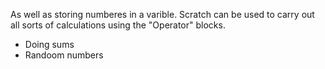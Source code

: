 As well as storing numberes in a varible. Scratch can be used to carry out all sorts of calculations using the "Operator" blocks.

- Doing sums
- Randoom numbers
